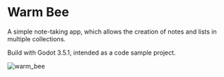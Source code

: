 # Warm Bee
A simple note-taking app, which allows the creation of notes and lists in multiple collections.

Build with Godot 3.5.1, intended as a code sample project.

![warm_bee](https://user-images.githubusercontent.com/74007114/211846915-b8fcdfc0-fca4-4cb0-9116-06da12d24cb2.png)
